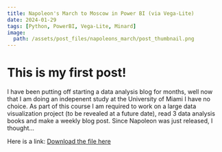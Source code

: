 ```yaml
---
title: Napoleon's March to Moscow in Power BI (via Vega-Lite)
date: 2024-01-29
tags: [Python, PowerBI, Vega-Lite, Minard]
image:
  path: /assets/post_files/napoleons_march/post_thumbnail.png
---
```



# This is my first post!
I have been putting off starting a data analysis blog for months, well now that I am doing an indepenent study at the University of Miami I have no choice.  As part of this course I am required to work on a large data visualization project (to be revealed at a future date), read 3 data analysis books and make a weekly blog post.  Since Napoleon was just released, I thought...<br>


Here is a link:
[Download the file here](/assets/post_files/napoleons_march/Napoleons_March_PBI_Vega-Lite.pbix)


